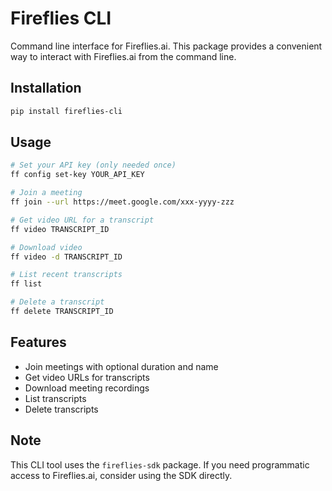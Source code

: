 # Fireflies CLI

Command line interface for Fireflies.ai. This package provides a convenient way to interact with Fireflies.ai from the command line.

## Installation

```bash
pip install fireflies-cli
```

## Usage

```bash
# Set your API key (only needed once)
ff config set-key YOUR_API_KEY

# Join a meeting
ff join --url https://meet.google.com/xxx-yyyy-zzz

# Get video URL for a transcript
ff video TRANSCRIPT_ID

# Download video
ff video -d TRANSCRIPT_ID

# List recent transcripts
ff list

# Delete a transcript
ff delete TRANSCRIPT_ID
```

## Features

- Join meetings with optional duration and name
- Get video URLs for transcripts
- Download meeting recordings
- List transcripts
- Delete transcripts

## Note

This CLI tool uses the `fireflies-sdk` package. If you need programmatic access to Fireflies.ai, consider using the SDK directly.
